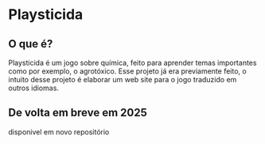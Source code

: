 # Playsticida
 
## O que é? 
Playsticida é um jogo sobre química, feito para aprender temas importantes como por exemplo, o agrotóxico. Esse projeto já era previamente feito, o intuito desse projeto é elaborar um web site para o jogo traduzido em outros idiomas.

## De volta em breve em 2025
disponivel em novo repositório 